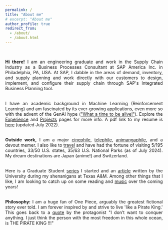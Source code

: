 ```yaml
---
permalink: /
title: "About me"
# excerpt: "About me"
author_profile: true
redirect_from: 
  - /about/
  - /about.html
---
```


<br>
<div style="text-align: justify">

<b>Hi there!</b> I am an engineering graduate and work in the Supply Chain Industry as a Business Processes Consultant at SAP America Inc. in Philadelphia, PA, USA. At SAP, I dabble in the areas of demand, inventory, and supply planning and work directly with our customers to design, implement, and configure their supply chain through SAP's Integrated Business Planning tool. <br><br>

I have an academic background in Machine Learning (Reinforcement Learning) and am fascinated by its ever-growing applications, even more so with the advent of the GenAI hype (<a href="https://www.youtube.com/playlist?list=PLujxSBD-JXgnqDD1n-V30pKtp6Q886x7e">"What a time to be alive!"</a>). Explore the <a href="http://prabhasak.github.io/experience">Experience</a> and <a href="http://prabhasak.github.io/projects">Projects</a> pages for more info. A pdf link to my resume is <a href="https://prabhasak.github.io/files/Resume_Prabhasa_Kalkur.pdf">here</a> (updated July 2022). <br><br>

<b>Outside work,</b> I am a major <a href="https://letterboxd.com/prabhasa/">cinephile</a>, <a href="https://app.tvtime.com/user/57933524?referrer_id=57933524">telephile</a>, <a href="https://myanimelist.net/profile/prabhasa">animangaphile</a>, and a devout memer. I also like to <a href="https://goo.gl/maps/FruobYpsu3Gxoshk8">travel</a> and have had the fortune of visiting 5/195 countries, 33/50 U.S. states, 35/63 U.S. National Parks (as of July 2024). My dream destinations are Japan (anime!) and Switzerland. <br><br>

Here is a Graduate Student <a href="https://www.instagram.com/explore/tags/talesattamu/">series</a> I started and an <a href="https://engineering.tamu.edu/news/2019/05/balancing-engineering-and-creativity.html">article</a> written by the University during my shenanigans at Texas A&M. Among other things that I like, I am looking to catch up on some reading and <a href="https://open.spotify.com/user/315huxqcj3bimm6b7xmhgz5ubunq?si=3fdf90eb18b74400">music</a> over the coming years! <br><br>

<b>Philosophy:</b> I am a huge fan of One Piece, arguably the greatest fictional story ever told. I am forever inspired by and strive to live 'like a Pirate King.' This goes back to a <a href="https://youtu.be/UyhrIZsclb0?si=KeizIpwRCiUN_LOF&t=54">quote</a> by the protagonist "I don’t want to conquer anything. I just think the person with the most freedom in this whole ocean, is THE PIRATE KING !!!" <br><br>

</div>

<!-- Tech Skills: Supply Chain Planning, Data Science, Optimization, Data Structures and Algorithms, Machine Learning, Deep Learning, Reinforcement Learning. -->
<!-- Other Skills: Perhaps one day I will gather enough willpower to expand this page with more insights into my pursuits (my procrastinator side: <a href="https://knowyourmeme.com/memes/we-dont-do-that-here">"We don't do that here"</a>).  -->
<!-- devout <a href="https://www.facebook.com/Scratchpad.IGSA/photos/a.534487949954447/2212542242149001/">memer</a> -->